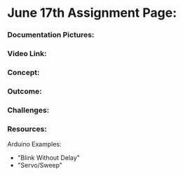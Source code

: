 # June 17th Assignment Page:

### Documentation Pictures:

### Video Link:

### Concept:

### Outcome:

### Challenges:

### Resources:
Arduino Examples:
- "Blink Without Delay" 
- "Servo/Sweep"
